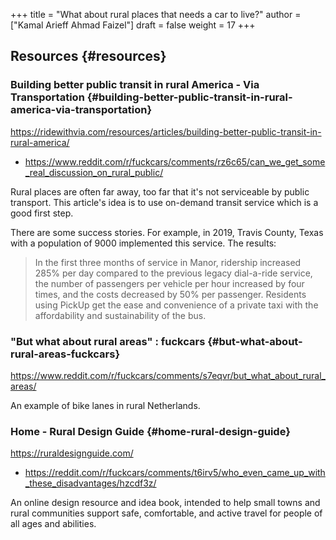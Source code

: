 +++
title = "What about rural places that needs a car to live?"
author = ["Kamal Arieff Ahmad Faizel"]
draft = false
weight = 17
+++

## Resources {#resources}


### Building better public transit in rural America - Via Transportation {#building-better-public-transit-in-rural-america-via-transportation}

<https://ridewithvia.com/resources/articles/building-better-public-transit-in-rural-america/>

-   <https://www.reddit.com/r/fuckcars/comments/rz6c65/can_we_get_some_real_discussion_on_rural_public/>

Rural places are often far away, too far that it's not serviceable by public transport. This article's idea is to use on-demand transit service which is a good first step.

There are some success stories. For example, in 2019, Travis County, Texas with a population of 9000 implemented this service. The results:

> In the first three months of service in Manor, ridership increased 285% per day compared to the previous legacy dial-a-ride service, the number of passengers per vehicle per hour increased by four times, and the costs decreased by 50% per passenger. Residents using PickUp get the ease and convenience of a private taxi with the affordability and sustainability of the bus.


### "But what about rural areas" : fuckcars {#but-what-about-rural-areas-fuckcars}

<https://www.reddit.com/r/fuckcars/comments/s7eqvr/but_what_about_rural_areas/>

An example of bike lanes in rural Netherlands.


### Home - Rural Design Guide {#home-rural-design-guide}

<https://ruraldesignguide.com/>

-   <https://reddit.com/r/fuckcars/comments/t6irv5/who_even_came_up_with_these_disadvantages/hzcdf3z/>

An online design resource and idea book, intended to help small towns and rural communities support safe, comfortable, and active travel for people of all ages and abilities.
